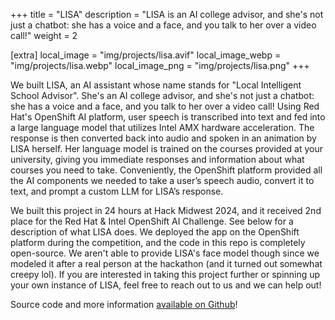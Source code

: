 +++
title = "LISA"
description = "LISA is an AI college advisor, and she's not just a chatbot: she has a voice and a face, and you talk to her over a video call!"
weight = 2

[extra]
local_image = "img/projects/lisa.avif"
local_image_webp = "img/projects/lisa.webp"
local_image_png = "img/projects/lisa.png"
+++

We built LISA, an AI assistant whose name stands for "Local Intelligent School Advisor". She's an AI college advisor, and she's not just a chatbot: she has a voice and a face, and you talk to her over a video call! Using Red Hat's OpenShift AI platform, user speech is transcribed into text and fed into a large language model that utilizes Intel AMX hardware acceleration. The response is then converted back into audio and spoken in an animation by LISA herself. Her language model is trained on the courses provided at your university, giving you immediate responses and information about what courses you need to take. Conveniently, the OpenShift platform provided all the AI components we needed to take a user’s speech audio, convert it to text, and prompt a custom LLM for LISA’s response.

We built this project in 24 hours at Hack Midwest 2024, and it received 2nd place for the Red Hat & Intel OpenShift AI Challenge. See below for a description of what LISA does. We deployed the app on the OpenShift platform during the competition, and the code in this repo is completely open-source. We aren't able to provide LISA's face model though since we modeled it after a real person at the hackathon (and it turned out somewhat creepy lol). If you are interested in taking this project further or spinning up your own instance of LISA, feel free to reach out to us and we can help out!



Source code and more information [available on Github](https://github.com/USS-Watson/lisa)!
